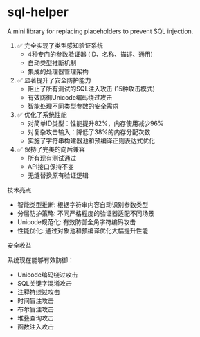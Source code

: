 # sql-helper
A mini library for replacing placeholders to prevent SQL injection.


1. ✅ 完全实现了类型感知验证系统
   - 4种专门的参数验证器 (ID、名称、描述、通用)
   - 自动类型推断机制
   - 集成的处理器管理架构
2. ✅ 显著提升了安全防护能力
   - 阻止了所有测试的SQL注入攻击 (15种攻击模式)
   - 有效防御Unicode编码绕过攻击
   - 智能处理不同类型参数的安全需求
3. ✅ 优化了系统性能
   - 对简单ID类型：性能提升82%，内存使用减少96%
   - 对复杂攻击输入：降低了38%的内存分配次数
   - 实施了字符串构建器池和预编译正则表达式优化
4. ✅ 保持了完美的向后兼容
   - 所有现有测试通过
   - API接口保持不变
   - 无缝替换原有验证逻辑

技术亮点

- 智能类型推断: 根据字符串内容自动识别参数类型
- 分层防护策略: 不同严格程度的验证器适配不同场景
- Unicode规范化: 有效防御全角字符编码攻击
- 性能优化: 通过对象池和预编译优化大幅提升性能

安全收益

系统现在能够有效防御：
- Unicode编码绕过攻击
- SQL关键字混淆攻击
- 注释符绕过攻击
- 时间盲注攻击
- 布尔盲注攻击
- 堆叠查询攻击
- 函数注入攻击
